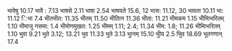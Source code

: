 भावेषु 10.17 भावै : 7.13 भाषसे 2.11 भाषा 2.54 भाषयते 15.6, 12 भास: 11.12, 30 भावता 10.11 भा: 11.12 िभा 7.4 भीतभीत: 11.35 भीतम् 11.50 भीतािन 11.36 भीता: 11.21 भीमकम 1.15 भीमािभरितम् 1.10 भीमाजु नसमा: 1.4 भीमोणमुखत: 1.25 भीमम् 1.11; 2.4; 11.34 भीम: 1.8; 11.26 भीमािभरितम् 1.10 भुवा 9.21 भुते 3.12; 13.21 भुव 11.33 भुते 3.13 भुानम् 15.10 भुीय 2.5 भुिव 18.69 भूतगणान् 17.4